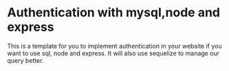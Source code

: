 # Authentication with mysql,node and express

This is a template for you to implement authentication in your website if you want to use sql, node and express. It will also use sequelize to manage our query better.